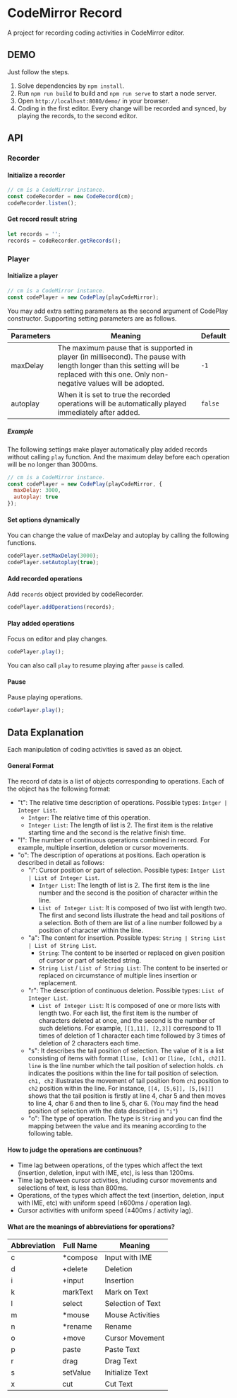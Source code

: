# CodeMirror Record

A project for recording coding activities in CodeMirror editor.

## DEMO

Just follow the steps.

1. Solve dependencies by `npm install`.
2. Run `npm run build` to build and `npm run serve` to start a node server.
3. Open `http://localhost:8080/demo/` in your browser.
4. Coding in the first editor. Every change will be recorded and synced, by playing the records, to the second editor.

## API

### Recorder

#### Initialize a recorder

```javascript
// cm is a CodeMirror instance.
const codeRecorder = new CodeRecord(cm);
codeRecorder.listen();
```

#### Get record result string

```js
let records = '';
records = codeRecorder.getRecords();
```

### Player

#### Initialize a player

```javascript
// cm is a CodeMirror instance.
const codePlayer = new CodePlay(playCodeMirror);
```

You may add extra setting parameters as the second argument of CodePlay constructor. Supporting setting parameters are as follows.

| Parameters | Meaning | Default |
| --- | --- | --- |
| maxDelay | The maximum pause that is supported in player (in millisecond). The pause with length longer than this setting will be replaced with this one. Only non-negative values will be adopted. | `-1` |
| autoplay | When it is set to true the recorded operations will be automatically played immediately after added. | `false` |

##### Example

The following settings make player automatically play added records without calling `play` function. And the maximum delay before each operation will be no longer than 3000ms.

```javascript
// cm is a CodeMirror instance.
const codePlayer = new CodePlay(playCodeMirror, {
  maxDelay: 3000,
  autoplay: true
});
```

#### Set options dynamically

You can change the value of maxDelay and autoplay by calling the following functions.

```javascript
codePlayer.setMaxDelay(3000);
codePlayer.setAutoplay(true);
```

#### Add recorded operations

Add `records` object provided by codeRecorder.

```javascript
codePlayer.addOperations(records);
```


#### Play added operations

Focus on editor and play changes.

```javascript
codePlayer.play();
```

You can also call `play` to resume playing after `pause` is called.

#### Pause

Pause playing operations.

```javascript
codePlayer.play();
```

## Data Explanation

Each manipulation of coding activities is saved as an object.

#### General Format

The record of data is a list of objects corresponding to operations. Each of the object has the following format:

- "t": The relative time description of operations. Possible types: `Intger | Integer List`.
  - `Intger`: The relative time of this operation.
  - `Integer List`: The length of list is 2. The first item is the relative starting time and the second is the relative finish time.
- "l": The number of continuous operations combined in record. For example, multiple insertion, deletion or cursor movements.
- "o": The description of operations at positions. Each operation is described in detail as follows:
  - "i": Cursor position or part of selection. Possible types: `Intger List | List of Integer List`.
    - `Intger List`: The length of list is 2. The first item is the line number and the second is the position of character within the line.
    - `List of Integer List`: It is composed of two list with length two. The first and second lists illustrate the head and tail positions of a selection. Both of them are list of a line number followed by a position of character within the line.
  - "a": The content for insertion. Possible types: `String | String List | List of String List`.
    - `String`: The content to be inserted or replaced on given position of cursor or part of selected string.
    - `String List` / `List of String List`: The content to be inserted or replaced on circumstance of multiple lines insertion or replacement.
  - "r": The description of continuous deletion. Possible types: `List of Integer List`.
    - `List of Integer List`: It is composed of one or more lists with length two. For each list, the first item is the number of characters deleted at once, and the second is the number of such deletions. For example, `[[1,11], [2,3]]` correspond to 11 times of deletion of 1 character each time followed by 3 times of deletion of 2 characters each time.
  - "s": It describes the tail position of selection. The value of it is a list consisting of items with format `[line, [ch]]` or `[line, [ch1, ch2]]`. `line` is the line number which the tail position of selection holds. `ch` indicates the positions within the line for tail position of selection. `ch1, ch2` illustrates the movement of tail position from `ch1` position to `ch2` position within the line. For instance, `[[4, [5,6]], [5,[6]]]` shows that the tail position is firstly at line 4, char 5 and then moves to line 4, char 6 and then to line 5, char 6. (You may find the head position of selection with the data described in `"i"`)
  - "o": The type of operation. The type is `String` and you can find the mapping between the value and its meaning according to the following table.

#### How to judge the operations are continuous?

- Time lag between operations, of the types which affect the text (insertion, deletion, input with IME, etc), is less than 1200ms.
- Time lag between cursor activities, including cursor movements and selections of
text, is less than 800ms.
- Operations, of the types which affect the text (insertion, deletion, input with IME, etc) with uniform speed (±600ms / operation lag).
- Cursor activities with uniform speed (±400ms / activity lag).

#### What are the meanings of abbreviations for operations?

| Abbreviation | Full Name | Meaning |
| --- | --- | --- |
| c | *compose | Input with IME |
| d | +delete | Deletion |
| i | +input | Insertion |
| k | markText | Mark on Text |
| l | select | Selection of Text |
| m | *mouse | Mouse Activities |
| n | *rename | Rename |
| o | +move | Cursor Movement |
| p | paste | Paste Text |
| r | drag | Drag Text |
| s | setValue | Initialize Text |
| x | cut | Cut Text |
